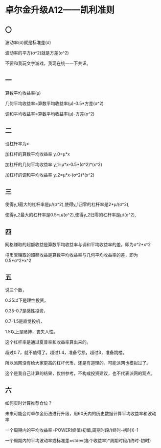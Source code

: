 # 卓尔金升级A12——凯利准则

## 〇

波动率(σ)就是标准差(σ)

波动率的平方(σ^2)就是方差(σ^2)

不要和我玩文字游戏，我现在统一一下共识。

## 一

算数平均收益率(μ)

几何平均收益率=算数平均收益率(μ)-0.5\*方差(σ^2)

调和平均收益率=算数平均收益率(μ)-方差(σ^2)

## 二

设杠杆率为x

加杠杆的算数平均收益率 y\_0=μ\*x

加杠杆的几何平均收益率 y\_1=μ\*x-0.5\*(σ^2)\*(x^2)

加杠杆的调和平均收益率 y\_2=μ\*x-(σ^2)\*(x^2)

## 三

使得y\_1最大的杠杆率是μ/(σ^2),使得y\_1归零的杠杆率是2\*μ/(σ^2),

使得y\_2最大的杠杆率是0.5\*μ/(σ^2),使得y\_2归零的杠杆率是μ/(σ^2),

## 四

网格赚取的超额收益是算数平均收益率与调和平均收益率的差，即为σ^2\*x^2

屯币宝赚取的超额收益是算数平均收益率与几何平均收益率的差，即为0.5\*σ^2\*x^2

## 五

说三个数，

0.35以下是理性投资，

0.35-0.7是感性投资，

0.7-1.5是直觉投机，

1.5以上是赌博，丧失人性。

这个杠杆率是通过夏普率和收益率算出来的。

超过0.7，就不值得了。超过1.4，准备亏损，超过3，准备跳楼。

所以派网没有给大家更高的杠杆代币，还是有道理的。可能派网也模拟过了。

这个是我自己计算的结果，仅供参考，不构成投资建议，也不代表派网的观点。

## 六

如何实时计算推荐仓位？

未来可能会对卓尔金历法进行升级，用60天内的历史数据计算平均收益率和波动率

一个周期内的平均收益率=POWER(终值/初值,周期时段/(终时-初时))-1

一个周期内的平均波动率或标准差=stdev(各个收益率)\*周期时段/(终时-初时)
